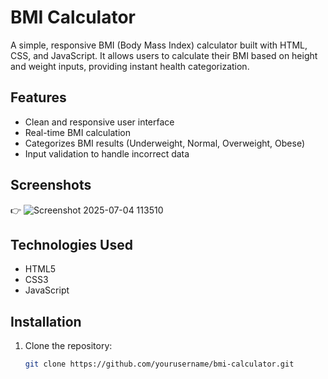 # BMI Calculator

A simple, responsive BMI (Body Mass Index) calculator built with HTML, CSS, and JavaScript. It allows users to calculate their BMI based on height and weight inputs, providing instant health categorization.

## Features

- Clean and responsive user interface
- Real-time BMI calculation
- Categorizes BMI results (Underweight, Normal, Overweight, Obese)
- Input validation to handle incorrect data

## Screenshots

👉 ![Screenshot 2025-07-04 113510](https://github.com/user-attachments/assets/aa59ca2b-b579-4186-be85-f030df4d3b7c)


## Technologies Used

- HTML5
- CSS3
- JavaScript

## Installation

1. Clone the repository:
   ```bash
   git clone https://github.com/yourusername/bmi-calculator.git
